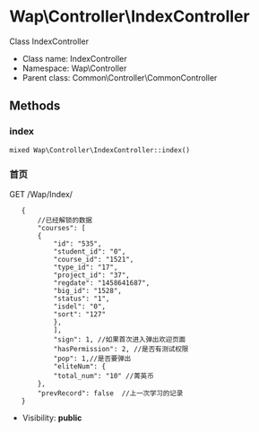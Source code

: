 Wap\Controller\IndexController
===============

Class IndexController




* Class name: IndexController
* Namespace: Wap\Controller
* Parent class: Common\Controller\CommonController







Methods
-------


### index

    mixed Wap\Controller\IndexController::index()

### 首页
GET /Wap/Index/
  ```
     {
         //已经解锁的数据
         "courses": [
         {
             "id": "535",
             "student_id": "0",
             "course_id": "1521",
             "type_id": "17",
             "project_id": "37",
             "regdate": "1458641687",
             "big_id": "1528",
             "status": "1",
             "isdel": "0",
             "sort": "127"
             },
             ],
             "sign": 1, //如果首次进入弹出欢迎页面
             "hasPermission": 2, //是否有测试权限
             "pop": 1,//是否要弹出
             "eliteNum": {
             "total_num": "10" //菁英币
         },
         "prevRecord": false  //上一次学习的记录
     }
 ```



* Visibility: **public**



